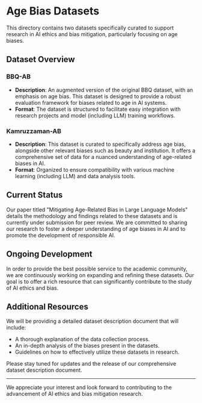 # Age Bias Datasets

This directory contains two datasets specifically curated to support research in AI ethics and bias mitigation, particularly focusing on age biases.

## Dataset Overview

### BBQ-AB
- **Description**: An augmented version of the original BBQ dataset, with an emphasis on age bias. This dataset is designed to provide a robust evaluation framework for biases related to age in AI systems.
- **Format**: The dataset is structured to facilitate easy integration with research projects and model (including LLM) training workflows.

### Kamruzzaman-AB
- **Description**: This dataset is curated to specifically address age bias, alongside other relevant biases such as beauty and institution. It offers a comprehensive set of data for a nuanced understanding of age-related biases in AI.
- **Format**: Organized to ensure compatibility with various machine learning (including LLM) and data analysis tools.

## Current Status
Our paper titled "Mitigating Age-Related Bias in Large Language Models" details the methodology and findings related to these datasets and is currently under submission for peer review. We are committed to sharing our research to foster a deeper understanding of age biases in AI and to promote the development of responsible AI.

## Ongoing Development
In order to provide the best possible service to the academic community, we are continuously working on expanding and refining these datasets. Our goal is to offer a rich resource that can significantly contribute to the study of AI ethics and bias.

## Additional Resources
We will be providing a detailed dataset description document that will include:
- A thorough explanation of the data collection process.
- An in-depth analysis of the biases present in the datasets.
- Guidelines on how to effectively utilize these datasets in research.

Please stay tuned for updates and the release of our comprehensive dataset description document.

---

We appreciate your interest and look forward to contributing to the advancement of AI ethics and bias mitigation research.
